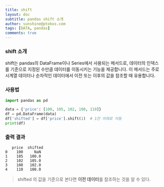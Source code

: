 ```yaml
---
title: shift
layout: doc
subtitle: pandas shift 소개
author: sunshine@ptokos.com
tags: [DATA, pandas]
comments: true
---
```


### shift 소개
shift는 pandas의 DataFrame이나 Series에서 사용되는 메서드로, 데이터의 인덱스를 기준으로 지정된 수만큼 데이터를 이동시키는 기능을 제공합니다. 이 메서드는 주로 시계열 데이터나 순차적인 데이터에서 이전 또는 이후의 값을 참조할 때 유용합니다.

### 사용법
```python
import pandas as pd

data = {'price': [100, 105, 102, 108, 110]}
df = pd.DataFrame(data)
df['shifted'] = df['price'].shift(1)  # 1칸 아래로 이동
print(df)
```

### 출력 결과
```
   price  shifted
0    100     NaN
1    105   100.0
2    102   105.0
3    108   102.0
4    110   108.0
```

> shifted 의 값을 기준으로 본다면 **이전 데이터**를 참조하는 것을 알 수 있다.


